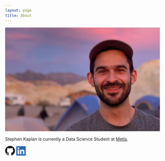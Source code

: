 ```yaml
---
layout: page
title: About
---
```



![Stephen Photo](images/stephen_photo.png)


Stephen Kaplan is currently a Data Science Student at [Metis](https://www.thisismetis.com/).


[![Github](images/github_logo.png)](https://github.com/stephenjkaplan) 
[![Github](images/linkedin_logo.png)](https://www.linkedin.com/in/kaplanstephen/)